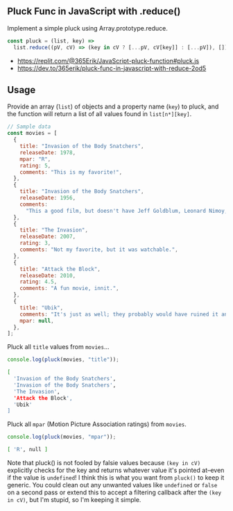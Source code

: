 ## Pluck Func in JavaScript with .reduce()

Implement a simple pluck using Array.prototype.reduce.
 
```javascript
const pluck = (list, key) =>
  list.reduce((pV, cV) => (key in cV ? [...pV, cV[key]] : [...pV]), []);
```

- https://replit.com/@365Erik/JavaScript-pluck-function#pluck.js
- https://dev.to/365erik/pluck-func-in-javascript-with-reduce-2od5

## Usage
Provide an array (`list`) of objects and a property name (`key`) to pluck, and the function will return a list of all values found in `list[n*][key]`.  

```javascript
// Sample data
const movies = [
  {
    title: "Invasion of the Body Snatchers",
    releaseDate: 1978,
    mpar: "R",
    rating: 5,
    comments: "This is my favorite!",
  },
  {
    title: "Invasion of the Body Snatchers",
    releaseDate: 1956,
    comments:
      "This a good film, but doesn't have Jeff Goldblum, Leonard Nimoy, or even Donald Sutherland in it.",
  },
  {
    title: "The Invasion",
    releaseDate: 2007,
    rating: 3,
    comments: "Not my favorite, but it was watchable.",
  },
  {
    title: "Attack the Block",
    releaseDate: 2010,
    rating: 4.5,
    comments: "A fun movie, innit.",
  },
  {
    title: "Ubik",
    comments: "It's just as well; they probably would have ruined it anyway.",
    mpar: null,
  },
];

```

Pluck all `title` values from `movies`...

```javascript
console.log(pluck(movies, "title"));
```

```bash
[
  'Invasion of the Body Snatchers',
  'Invasion of the Body Snatchers',
  'The Invasion',
  'Attack the Block',
  'Ubik'
]
```

Pluck all `mpar` (Motion Picture Association ratings) from `movies`.

```javascript
console.log(pluck(movies, "mpar"));
```

```bash
[ 'R', null ]
```

Note that pluck() is not fooled by falsie values because `(key in cV)` explicitly checks for the key and returns whatever value it's pointed at–even if the value is `undefined`! I think this is what you want from `pluck()` to keep it generic. You could clean out any unwanted values like `undefined` or `false` on a second pass or extend this to accept a filtering callback after the `(key in cV)`, but I'm stupid, so I'm keeping it simple.